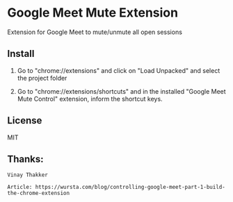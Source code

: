 # Google Meet Mute Extension
Extension for Google Meet to mute/unmute all open sessions

## Install

1. Go to "chrome://extensions" and click on "Load Unpacked" and select the project folder

2. Go to "chrome://extensions/shortcuts" and in the installed "Google Meet Mute Control" extension, inform the shortcut keys.

## License

MIT

## Thanks: 

    Vinay Thakker 

    Article: https://wursta.com/blog/controlling-google-meet-part-1-build-the-chrome-extension
    